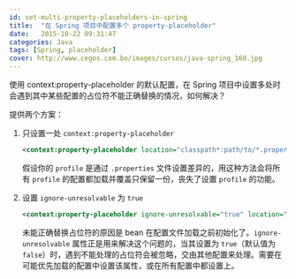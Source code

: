 ```yaml
---
id: set-multi-property-placeholders-in-spring
title:  "在 Spring 项目中配置多个 property-placeholder"
date:   2015-10-22 09:31:47
categories: Java
tags: [Spring, placeholder]
cover: http://www.cegos.com.bo/images/cursos/java-spring_160.jpg
---
```


使用 context:property-placeholder 的默认配置，在 Spring 项目中设置多处时会遇到其中某些配置的占位符不能正确替换的情况，如何解决？

提供两个方案：

1. 只设置一处 `context:property-placeholder`

    ```xml
    <context:property-placeholder location="classpath*:path/to/*.properties" />
    ```

    假设你的 `profile` 是通过 `.properties` 文件设置差异的，用这种方法会将所有 `profile` 的配置都加载并覆盖只保留一份，丧失了设置 `profile` 的功能。

2. 设置 `ignore-unresolvable` 为 `true`

    ```xml
    <context:property-placeholder ignore-unresolvable="true" location="classpath*:path/to/module.properties"/>
    ```

    未能正确替换占位符的原因是 bean 在配置文件加载之前初始化了。`ignore-unresolvable` 属性正是用来解决这个问题的，当其设置为 `true`（默认值为 `false`）时，遇到不能处理的占位符会被忽略，交由其他配置来处理。需要在可能优先加载的配置中设置该属性，或在所有配置中都设置上。
